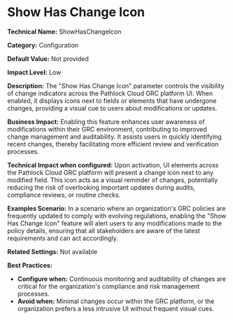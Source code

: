 # Show Has Change Icon

**Technical Name:** ShowHasChangeIcon

**Category:** Configuration

**Default Value:** Not provided

**Impact Level:** Low

**Description:** The "Show Has Change Icon" parameter controls the visibility of change indicators across the Pathlock Cloud GRC platform UI. When enabled, it displays icons next to fields or elements that have undergone changes, providing a visual cue to users about modifications or updates.

**Business Impact:** Enabling this feature enhances user awareness of modifications within their GRC environment, contributing to improved change management and auditability. It assists users in quickly identifying recent changes, thereby facilitating more efficient review and verification processes. 

**Technical Impact when configured:** Upon activation, UI elements across the Pathlock Cloud GRC platform will present a change icon next to any modified field. This icon acts as a visual reminder of changes, potentially reducing the risk of overlooking important updates during audits, compliance reviews, or routine checks.

**Examples Scenario:** In a scenario where an organization's GRC policies are frequently updated to comply with evolving regulations, enabling the "Show Has Change Icon" feature will alert users to any modifications made to the policy details, ensuring that all stakeholders are aware of the latest requirements and can act accordingly.

**Related Settings:** Not available

**Best Practices:** 
- **Configure when:** Continuous monitoring and auditability of changes are critical for the organization's compliance and risk management processes.
- **Avoid when:** Minimal changes occur within the GRC platform, or the organization prefers a less intrusive UI without frequent visual cues.
